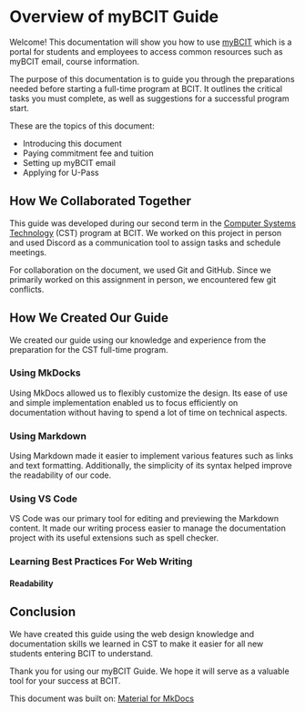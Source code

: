 # Overview of myBCIT Guide
Welcome! This documentation will show you how to use <u>[myBCIT](https://my.bcit.ca)</u> which is a portal for students and employees to access common resources such as myBCIT email, course information.


The purpose of this documentation is to guide you through the preparations needed before starting a full-time program at BCIT. It outlines the critical tasks you must complete, as well as suggestions for a successful program start.

These are the topics of this document:

- Introducing this document
- Paying commitment fee and tuition
- Setting up myBCIT email
- Applying for U-Pass


## How We Collaborated Together
This guide was developed during our second term in the <u>[Computer Systems Technology](https://www.bcit.ca/programs/computer-systems-technology-diploma-full-time-5500dipma/)</u> (CST) program at BCIT. We worked on this project in person and used Discord as a communication tool to assign tasks and schedule meetings.

For collaboration on the document, we used Git and GitHub. Since we primarily worked on this assignment in person, we encountered few git conflicts.

## How We Created Our Guide
We created our guide using our knowledge and experience from the preparation for the CST full-time program. 

### Using MkDocks
Using MkDocs allowed us to flexibly customize the design. Its ease of use and simple implementation enabled us to focus efficiently on documentation without having to spend a lot of time on technical aspects.

### Using Markdown
Using Markdown made it easier to implement various features such as links and text formatting. Additionally, the simplicity of its syntax helped improve the readability of our code.

### Using VS Code
VS Code was our primary tool for editing and previewing the Markdown content. It made our writing process easier to manage the documentation project with its useful extensions such as spell checker.

### Learning Best Practices For Web Writing
#### Readability
## Conclusion
We have created this guide using the web design knowledge and documentation skills we learned in CST to make it easier for all new students entering BCIT to understand. 

Thank you for using our myBCIT Guide. We hope it will serve as a valuable tool for your success at BCIT.

This document was built on: <u>[Material for MkDocs](https://squidfunk.github.io/mkdocs-material)</u>